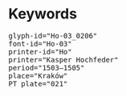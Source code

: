 # Keywords
<pre>
glyph-id="Ho-03_0206"
font-id="Ho-03"
printer-id="Ho"
printer="Kasper Hochfeder"
period="1503–1505"
place="Kraków"
PT plate="021"
</pre>
